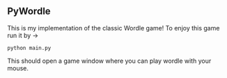 ## PyWordle

This is my implementation of the classic Wordle game! To enjoy this game run it by ->
```
python main.py
```

This should open a game window where you can play wordle with your mouse.